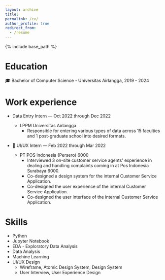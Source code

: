 ```yaml
---
layout: archive
title: 
permalink: /cv/
author_profile: true
redirect_from:
  - /resume
---
```


{% include base_path %}

Education
======
🎓 Bachelor of Computer Science - Universitas Airlangga, 2019 - 2024


Work experience
======
* Data Entry Intern — Oct 2022 through Dec 2022
  * LPPM Universitas Airlangga
    * Responsible for entering various types of data across 15 faculties and 1 post-graduate school into desired formats.

* 🎨 UI/UX Intern — Feb 2022 through Mar 2022
  * PT POS Indonesia (Persero) 6000
    * Interviewed 3 on-site customer service agents' experience in dealing and handling complaints coming in at Pos Indonesia Surabaya 6000.
    * Co-designed a design system for the internal Customer Service Application.
    * Co-designed the user experience of the internal Customer Service Application.
    * Co-designed the user interface of the internal Customer Service Application.
  
Skills
======
* Python
* Jupyter Notebook
* EDA - Exploratory Data Analysis
* Data Analysis
* Machine Learning
* UI/UX Design
  * Wireframe, Atomic Design System, Design System
  * User Interview, User Experience Design

<!-- Publications
======
  <ul>{% for post in site.publications reversed %}
    {% include archive-single-cv.html %}
  {% endfor %}</ul>
  
Talks
======
  <ul>{% for post in site.talks reversed %}
    {% include archive-single-talk-cv.html  %}
  {% endfor %}</ul>
  
Teaching
======
  <ul>{% for post in site.teaching reversed %}
    {% include archive-single-cv.html %}
  {% endfor %}</ul>
  
Service and leadership
======
* Currently signed in to 43 different slack teams -->
